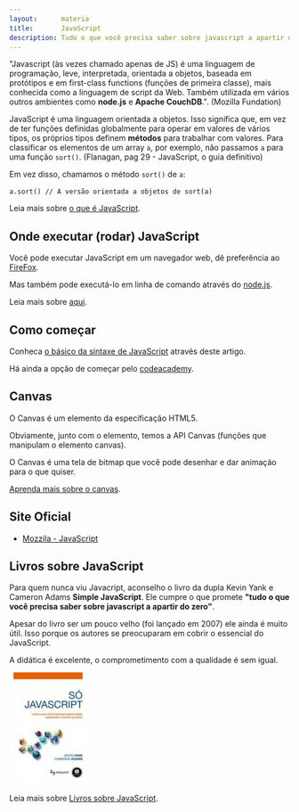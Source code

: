 ```yaml
---
layout:      materia
title:       JavaScript
description: Tudo o que você precisa saber sobre javascript a apartir do zero
---
```



"Javascript (às vezes chamado apenas de JS) é uma linguagem de programação, leve, interpretada, orientada a objetos, 
baseada em protótipos e em first-class functions (funções de primeira classe), mais conhecida como a linguagem de 
script da Web. Também utilizada em vários outros ambientes como __node.js__ e __Apache CouchDB__.".
(Mozilla Fundation)

JavaScript é uma linguagem orientada a objetos. Isso significa que, em vez de ter funções definidas globalmente para
operar em valores de vários tipos, os próprios tipos definem __métodos__ para trabalhar com valores. Para classificar
os elementos de um array `a`, por exemplo, não passamos `a` para uma função `sort()`. 
(Flanagan, pag 29 - JavaScript, o guia definitivo)

Em vez disso, chamamos o método `sort()` de `a`: 

    a.sort() // A versão orientada a objetos de sort(a)


Leia mais sobre [o que é JavaScript](./o-que-e-javascript/).



Onde executar (rodar) JavaScript
---

Você pode executar JavaScript em um navegador web, dê preferência ao [FireFox](https://www.mozilla.org/pt-BR/firefox/new/ "link-externo").

Mas também pode executá-lo em linha de comando através do [node.js](http://nodejs.org/ "link-externo").

Leia mais sobre [aqui](./).



Como começar
---

Conheca [o básico da sintaxe de JavaScript](./sintaxe-basica/) através deste artigo.

Há ainda a opção de começar pelo [codeacademy](http://www.codecademy.com/en/tracks/javascript "link-externo").



Canvas
---

O Canvas é um elemento da especificação HTML5.

Obviamente, junto com o elemento, temos a API Canvas (funções que manipulam o elemento canvas).

O Canvas é uma tela de bitmap que você pode desenhar e dar animação para o que quiser.

[Aprenda mais sobre o canvas](/javascript/canvas/ "link-externo").


Site Oficial
---

- [Mozzila - JavaScript](https://developer.mozilla.org/en-US/learn/javascript "link-externo")




Livros sobre JavaScript
---

Para quem nunca viu Javacript, aconselho o livro da dupla Kevin Yank e Cameron Adams __Simple JavaScript__.
Ele cumpre o que promete __"tudo o que você precisa saber sobre javascript a apartir do zero"__.

Apesar do livro ser um pouco velho (foi lançado em 2007) ele ainda é muito útil. Isso porque os autores se preocuparam
em cobrir o essencial do JavaScript.

A didática é excelente, o comprometimento com a qualidade é sem igual.

!["Livro Só Javascript"](livro-simple-js.jpg "Livro Só Javascript")

Leia mais sobre [Livros sobre JavaScript](./livros-javascript/).
